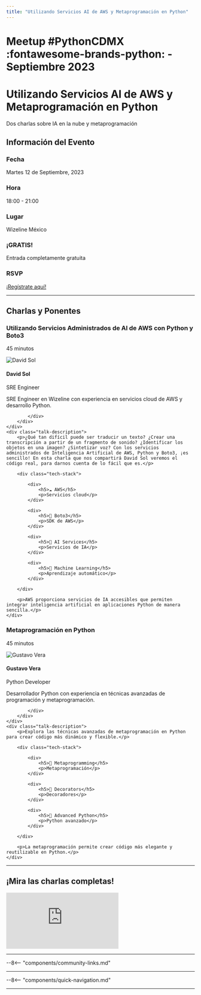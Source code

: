 ```yaml
---
title: "Utilizando Servicios AI de AWS y Metaprogramación en Python"
---
```


# Meetup #PythonCDMX :fontawesome-brands-python: - Septiembre 2023

<div class="meetup-hero">
    <h1>Utilizando Servicios AI de AWS y Metaprogramación en Python</h1>
    <p class="meetup-subtitle">Dos charlas sobre IA en la nube y metaprogramación</p>
</div>

## Información del Evento

<div class="event-details">
    <div class="detail-card date-card">
        <h3><i class="fas fa-calendar-alt"></i> Fecha</h3>
        <p>Martes 12 de Septiembre, 2023</p>
    </div>
    <div class="detail-card time-card">
        <h3><i class="fas fa-clock"></i> Hora</h3>
        <p>18:00 - 21:00</p>
    </div>
    <div class="detail-card location-card">
        <h3><i class="fas fa-map-marker-alt"></i> Lugar</h3>
        <p>Wizeline México</p>
    </div>
    <div class="detail-card free-card">
        <h3><i class="fas fa-gift"></i> ¡GRATIS!</h3>
        <p>Entrada completamente gratuita</p>
    </div>
    <div class="detail-card rsvp-card">
        <h3><i class="fas fa-ticket-alt"></i> RSVP</h3>
        <p><a href="https://www.meetup.com/python-mexico/">¡Regístrate aquí!</a></p>
    </div>
</div>

---

## Charlas y Ponentes


<div class="talk-section">
    <div class="talk-header">
        <h3><i class="fas fa-rocket"></i> Utilizando Servicios Administrados de AI de AWS con Python y Boto3</h3>
        <p><i class="fas fa-stopwatch"></i> 45 minutos</p>
    </div>
    <div class="speaker-section">
        <div class="speaker-photo">
            <img src="/../../images/ponentes/ponentePythonCDMX.jpg" alt="David Sol">
        </div>
        <div class="speaker-info">
            <h4>David Sol</h4>
            <p>SRE Engineer</p>
            <p>SRE Engineer en Wizeline con experiencia en servicios cloud de AWS y desarrollo Python.</p>
            <div class="speaker-links">



            </div>
        </div>
    </div>
    <div class="talk-description">
        <p>¿Qué tan difícil puede ser traducir un texto? ¿Crear una transcripción a partir de un fragmento de sonido? ¿Identificar los objetos en una imagen? ¿Sintetizar voz? Con los servicios administrados de Inteligencia Artificial de AWS, Python y Boto3, ¡es sencillo! En esta charla que nos compartirá David Sol veremos el código real, para darnos cuenta de lo fácil que es.</p>

        <div class="tech-stack">

            <div>
                <h5>☁️ AWS</h5>
                <p>Servicios cloud</p>
            </div>

            <div>
                <h5>🐍 Boto3</h5>
                <p>SDK de AWS</p>
            </div>

            <div>
                <h5>🤖 AI Services</h5>
                <p>Servicios de IA</p>
            </div>

            <div>
                <h5>🧠 Machine Learning</h5>
                <p>Aprendizaje automático</p>
            </div>

        </div>

        <p>AWS proporciona servicios de IA accesibles que permiten integrar inteligencia artificial en aplicaciones Python de manera sencilla.</p>
    </div>
</div>

<div class="talk-section">
    <div class="talk-header">
        <h3><i class="fas fa-rocket"></i> Metaprogramación en Python</h3>
        <p><i class="fas fa-stopwatch"></i> 45 minutos</p>
    </div>
    <div class="speaker-section">
        <div class="speaker-photo">
            <img src="/../../images/ponentes/ponentePythonCDMX.jpg" alt="Gustavo Vera">
        </div>
        <div class="speaker-info">
            <h4>Gustavo Vera</h4>
            <p>Python Developer</p>
            <p>Desarrollador Python con experiencia en técnicas avanzadas de programación y metaprogramación.</p>
            <div class="speaker-links">



            </div>
        </div>
    </div>
    <div class="talk-description">
        <p>Explora las técnicas avanzadas de metaprogramación en Python para crear código más dinámico y flexible.</p>

        <div class="tech-stack">

            <div>
                <h5>🔧 Metaprogramming</h5>
                <p>Metaprogramación</p>
            </div>

            <div>
                <h5>🎨 Decorators</h5>
                <p>Decoradores</p>
            </div>

            <div>
                <h5>🐍 Advanced Python</h5>
                <p>Python avanzado</p>
            </div>

        </div>

        <p>La metaprogramación permite crear código más elegante y reutilizable en Python.</p>
    </div>
</div>


---


## ¡Mira las charlas completas!
<div class="video-section">
    <div class="video-container">
        <div class="video-wrapper">
            <iframe
                src="https://www.youtube.com/embed/YNcqrukgQQY"
                title="Meetup PythonCDMX Septiembre 2023"
                frameborder="0"
                allow="accelerometer; autoplay; clipboard-write; encrypted-media; gyroscope; picture-in-picture; web-share"
                allowfullscreen>
            ></iframe>
        </div>
    </div>
</div>

---

--8<-- "components/community-links.md"

---

--8<-- "components/quick-navigation.md"

---
